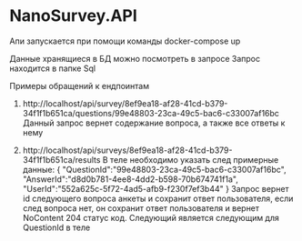 # NanoSurvey.API
Апи запускается при помощи команды docker-compose up

Данные хранящиеся в БД можно посмотреть в запросе
Запрос находится в папке Sql

Примеры обращений к ендпоинтам
1. http://localhost/api/survey/8ef9ea18-af28-41cd-b379-34f1f1b651ca/questions/99e48803-23ca-49c5-bac6-c33007af16bc
Данный запрос вернет содержание вопроса, а также все ответы к нему

2. http://localhost/api/surveys/8ef9ea18-af28-41cd-b379-34f1f1b651ca/results
В теле необходимо указать след примерные данные:
{
    "QuestionId":"99e48803-23ca-49c5-bac6-c33007af16bc",
    "AnswerId":"d8d0b781-4ee8-4dd2-b598-70b674741f1a",
    "UserId":"552a625c-5f72-4ad5-afb9-f230f7ef3b44"
}
Запрос вернет id следующего вопроса анкеты и сохранит ответ пользователя, если след вопроса нет, он сохранит ответ пользователя и вернет NoContent 204 статус код.
Следующий является следующим для QuestionId в теле
